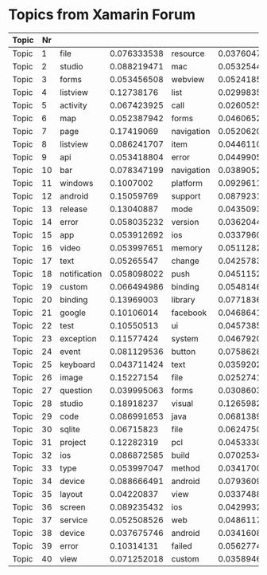 # Topics from Xamarin Forum

Topic|Nr|||||||||||||||||||||
| ------------- | ------------- |  ------------- | ------------- | ------------- | ------------- | ------------- | ------------- | ------------- | ------------- | ------------- | ------------- | ------------- | ------------- | ------------- | ------------- | ------------- | ------------- | ------------- | ------------- | ------------- | ------------- | 
Topic|1|file|0.076333538|resource|0.037604742|xml|0.026875127|xaml|0.026057633|android|0.024831392|resources|0.017984876|code|0.017984876|designer|0.016860822|layout|0.016554261|exist|0.014408339
Topic|2|studio|0.088219471|mac|0.053254437|visual|0.039698761|windows|0.022915546|version|0.022915546|license|0.022700377|zxing|0.020010758|ios|0.017966649|problem|0.016890801|error|0.013340506
Topic|3|forms|0.053456508|webview|0.052418519|ios|0.032696698|custom|0.029790325|android|0.029582728|layout|0.019410422|open|0.019410422|html|0.018580029|file|0.018061034|pdf|0.01743824
Topic|4|listview|0.12738176|list|0.029983558|data|0.026695039|forms|0.025340943|view|0.023116356|header|0.017699972|tableview|0.015378663|scrolling|0.015281942|ios|0.014991779|refresh|0.014508173
Topic|5|activity|0.067423925|call|0.026052522|fragment|0.025948312|async|0.025218841|android|0.022926219|application|0.019904127|app|0.018236766|method|0.016465195|data|0.014485202|close|0.014172572
Topic|6|map|0.052387942|forms|0.04606526|image|0.025855256|maps|0.024839111|location|0.02325844|ios|0.015355086|google|0.014903466|android|0.014451846|draw|0.014226036|custom|0.014113131
Topic|7|page|0.17419069|navigation|0.052062083|detail|0.039379157|master|0.033259425|tabbed|0.024745012|forms|0.022439023|masterdetailpage|0.021463415|back|0.018004434|android|0.015609756|tabbedpage|0.015077605
Topic|8|listview|0.086241707|item|0.044611096|button|0.034804344|list|0.030670129|view|0.026343621|selected|0.023266993|click|0.021151813|items|0.017498318|change|0.017306028|row|0.015383136
Topic|9|api|0.053418804|error|0.044990502|crash|0.032644823|android|0.029558405|unified|0.028846154|line|0.025878442|ios|0.020061728|insight|0.01923077|level|0.018518519|command|0.017806267
Topic|10|bar|0.078347199|navigation|0.038905285|icon|0.032734104|android|0.031839728|forms|0.02861998|change|0.02584742|ios|0.025489669|menu|0.025221357|toolbar|0.02513192|button|0.02477417
Topic|11|windows|0.1007002|platform|0.092961118|phone|0.067901231|forms|0.066611387|cross|0.058595911|app|0.030219274|android|0.025612677|project|0.024875622|application|0.024599226|ios|0.016768012
Topic|12|android|0.15059769|support|0.087923139|sdk|0.025695452|package|0.023684505|error|0.023349347|version|0.022679031|mono|0.020891521|v4|0.017986817|v7|0.016087588|library|0.015975868
Topic|13|release|0.13040887|mode|0.043509357|ios|0.04291334|cycle|0.032781024|stable|0.031827394|android|0.030873762|service|0.028251281|forms|0.026582429|feature|0.023602337|beta|0.023244726
Topic|14|error|0.058035232|version|0.036204476|nuget|0.035988327|ios|0.034583379|package|0.031233113|profile|0.024316438|found|0.024100292|forms|0.023884146|build|0.023668|update|0.022371123
Topic|15|app|0.053912692|ios|0.033796016|build|0.030175015|store|0.028968014|file|0.028062765|error|0.022329511|apk|0.019010259|ipa|0.01810501|apple|0.01810501|application|0.017501509
Topic|16|video|0.053997651|memory|0.051128212|android|0.043302465|forms|0.030781271|play|0.025303248|audio|0.023085954|player|0.022825094|camera|0.021129517|issue|0.018260075|leak|0.017347071
Topic|17|text|0.05265547|change|0.042578302|color|0.036132548|button|0.033227418|font|0.03123014|custom|0.029959146|set|0.025510667|background|0.025419882|label|0.022877894|image|0.022787109
Topic|18|notification|0.058098022|push|0.045115221|notifications|0.035269935|android|0.032889754|ios|0.030293195|service|0.026181975|background|0.024991885|forms|0.024559125|plugin|0.021097047|working|0.020880666
Topic|19|custom|0.066494986|binding|0.054814678|xaml|0.04414605|property|0.036052607|listview|0.028235078|forms|0.028143106|control|0.028051136|renderer|0.027131427|view|0.020509519|working|0.017474478
Topic|20|binding|0.13969003|library|0.077183619|native|0.035204761|android|0.030996613|ios|0.029354408|project|0.029046495|error|0.027096378|java|0.026172636|jar|0.025454173|problem|0.02463307
Topic|21|google|0.10106014|facebook|0.046864163|forms|0.040225901|maps|0.03537105|service|0.033785794|play|0.033389479|ios|0.02704845|login|0.026057664|android|0.024769641|component|0.024472406
Topic|22|test|0.10550513|ui|0.045738537|object|0.035954263|uitest|0.030531652|cloud|0.028527644|android|0.027584581|run|0.027466698|device|0.026641518|ios|0.02628787|set|0.020983143
Topic|23|exception|0.11577424|system|0.04679209|error|0.044259526|null|0.043415342|throw|0.023999035|unhandled|0.020984082|return|0.017848529|forms|0.017486734|android|0.016280752|ios|0.015677761
Topic|24|event|0.081129536|button|0.07586284|click|0.038435679|android|0.024428507|events|0.021627072|back|0.019946212|working|0.017144779|tap|0.016360376|forms|0.015912147|handler|0.015688032
Topic|25|keyboard|0.043711424|text|0.035920266|entry|0.032075282|dialog|0.02337347|date|0.020540321|picker|0.018719012|forms|0.015784681|input|0.015582313|show|0.014772843|android|0.014266923
Topic|26|image|0.15227154|file|0.025274152|forms|0.02078329|load|0.018903395|gallery|0.018590078|loading|0.017545693|photo|0.017545693|save|0.016292429|android|0.015039165|camera|0.014516971
Topic|27|question|0.039995063|forms|0.030860387|ios|0.02876188|android|0.028268116|app|0.027527466|sample|0.021355389|code|0.016417727|issue|0.01592396|game|0.01592396|size|0.015183311
Topic|28|studio|0.18918237|visual|0.12659825|project|0.046012785|android|0.031460296|ios|0.02422611|error|0.019263122|storyboard|0.01833782|working|0.01673957|mac|0.01673957|designer|0.016150741
Topic|29|code|0.086991653|java|0.068138972|error|0.064099111|android|0.038782656|lang|0.036089417|exe|0.028144358|exited|0.018448694|find|0.016024778|exception|0.012388904|mono|0.011580932
Topic|30|sqlite|0.06715823|file|0.062475089|data|0.044041451|database|0.040155441|android|0.023316063|net|0.017536867|access|0.016341172|table|0.014149063|storage|0.013451574|create|0.012754085
Topic|31|project|0.12282319|pcl|0.045333087|forms|0.042937435|android|0.036303326|library|0.035197642|ios|0.031604163|shared|0.031143462|reference|0.028655671|net|0.02819497|add|0.024601493
Topic|32|ios|0.086872585|build|0.070253484|studio|0.068322979|mac|0.043562196|simulator|0.03533658|visual|0.031811316|device|0.023669632|host|0.020396173|update|0.017458452|iphone|0.016535169
Topic|33|type|0.053997047|method|0.034170005|found|0.027314913|binding|0.026998524|class|0.026682135|object|0.024467412|system|0.024467412|error|0.01877241|android|0.01697954|namespace|0.015819447
Topic|34|device|0.088666491|android|0.079360902|emulator|0.042753052|work|0.041436221|app|0.031603899|ios|0.029058028|application|0.027477833|run|0.02458081|working|0.023176191|simulator|0.022737248
Topic|35|layout|0.04220837|view|0.033748887|scrollview|0.030988423|listview|0.024309885|scroll|0.02413179|grid|0.023864647|height|0.022885129|inside|0.021816563|stacklayout|0.021727515|image|0.019857524
Topic|36|screen|0.089235432|ios|0.042993285|image|0.036820445|orientation|0.028481698|device|0.024149882|change|0.021442495|android|0.021225905|size|0.02014295|iphone|0.017977042|splash|0.01732727
Topic|37|service|0.052508526|web|0.048611786|net|0.031563565|wcf|0.029128104|system|0.026887482|error|0.026790064|httpclient|0.025133951|api|0.023575256|request|0.023283001|call|0.020944959
Topic|38|device|0.037675746|android|0.034160808|bluetooth|0.033941124|connection|0.025483305|mobile|0.022956941|server|0.021968365|connect|0.018453427|forms|0.018123902|data|0.017904218|service|0.017684534
Topic|39|error|0.10314131|failed|0.056277499|system|0.04543129|assembly|0.034892049|task|0.032129336|build|0.02404584|load|0.02292029|resolve|0.02097616|dll|0.017087895|ios|0.014836796
Topic|40|view|0.071252018|custom|0.035894681|storyboard|0.029446535|ios|0.029124128|controller|0.028049435|viewcontroller|0.016765179|uitableview|0.015475551|cell|0.012144009|dialog|0.011929071|monotouch|0.011606663
